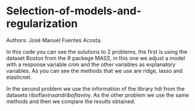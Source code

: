 # Selection-of-models-and-regularization

Authors:
José Manuel Fuentes Acosta.


In this code you can see the solutions to 2 problems, the first is using the dataset Boston from the R packege MASS, in this one we adjust a model with a response variable crim and the other variables as explanatory variables. As you can see the methods that we use are ridge, lasso and elasticnet.

In the second problem we use the information of the library hdi from the datasets riboflavin$x and  riboflavin$y. As the other problem we use the same methods and then we compare the results obtained.
